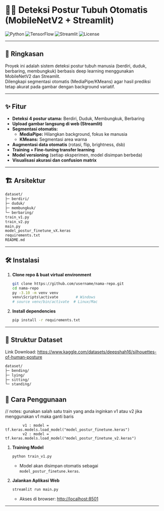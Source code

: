 # 🚶‍♂️ Deteksi Postur Tubuh Otomatis (MobileNetV2 + Streamlit)

![Python](https://img.shields.io/badge/python-3.10+-blue)
![TensorFlow](https://img.shields.io/badge/TensorFlow-2.12+-orange)
![Streamlit](https://img.shields.io/badge/Streamlit-Enabled-brightgreen)
![License](https://img.shields.io/badge/license-MIT-green)

---

## 📖 Ringkasan

Proyek ini adalah sistem deteksi postur tubuh manusia (berdiri, duduk, berbaring, membungkuk) berbasis deep learning menggunakan MobileNetV2 dan Streamlit.  
Dilengkapi segmentasi otomatis (MediaPipe/KMeans) agar hasil prediksi tetap akurat pada gambar dengan background variatif.

---

## ✨ Fitur

- **Deteksi 4 postur utama:** Berdiri, Duduk, Membungkuk, Berbaring
- **Upload gambar langsung di web (Streamlit)**
- **Segmentasi otomatis:** 
  - **MediaPipe:** Hilangkan background, fokus ke manusia
  - **KMeans:** Segmentasi area warna
- **Augmentasi data otomatis** (rotasi, flip, brightness, dsb)
- **Training + Fine-tuning transfer learning**
- **Model versioning** (setiap eksperimen, model disimpan berbeda)
- **Visualisasi akurasi dan confusion matrix**

---

## 🏗️ Arsitektur
```bash
dataset/
├─ berdiri/
├─ duduk/
├─ membungkuk/
└─ berbaring/
train_v1.py
train_v2.py
main.py
model_postur_finetune_vX.keras
requirements.txt
README.md
```

---

## 🛠️ Instalasi

1. **Clone repo & buat virtual environment**
    ```bash
    git clone https://github.com/username/nama-repo.git
    cd nama-repo
    py -3.10 -m venv venv
    venv\Scripts\activate        # Windows
    # source venv/bin/activate  # Linux/Mac
    ```
2. **Install dependencies**
    ```bash
    pip install -r requirements.txt
    ```

---

## 📁 Struktur Dataset
Link Download:
https://www.kaggle.com/datasets/deepshah16/silhouettes-of-human-posture
```bash
dataset/
├─ bending/
├─ lying/
├─ sitting/
└─ standing/
```
## 🚀 Cara Penggunaan
 // notes:  gunakan salah satu train yang anda inginkan v1 atau v2
            jika menggunakan v1 maka ganti baris 
            
            v1 : model = tf.keras.models.load_model("model_postur_finetune.keras")
            v2 : model = tf.keras.models.load_model("model_postur_finetune_v2.keras")
1. **Training Model**
    ```bash
    python train_v1.py
    ```
    - Model akan disimpan otomatis sebagai `model_postur_finetune.keras`.

2. **Jalankan Aplikasi Web**
    ```bash
    streamlit run main.py
    ```
    - Akses di browser: [http://localhost:8501](http://localhost:8501)

---
